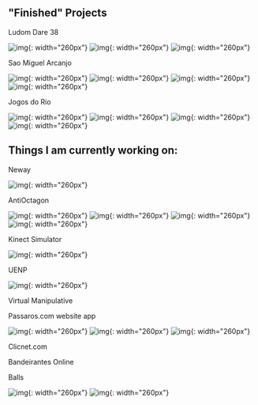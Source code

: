 ## "Finished" Projects

Ludom Dare 38

![img](/images/ld38_1.PNG){: width="260px"}
![img](/images/ld_2.gif){: width="260px"}
![img](/images/ld.gif){: width="260px"}

Sao Miguel Arcanjo

![img](/images/sma0.webp){: width="260px"}
![img](/images/sma1.webp){: width="260px"}
![img](/images/sma2.webp){: width="260px"}
![img](/images/sma3.webp){: width="260px"}

Jogos do Rio

![img](/images/rio0.webp){: width="260px"}
![img](/images/rio1.webp){: width="260px"}
![img](/images/rio2.webp){: width="260px"}
![img](/images/rio3.webp){: width="260px"}


## Things I am currently working on:

Neway

![img](/images/neway1.PNG){: width="260px"}


AntiOctagon

![img](/images/sma0.webp){: width="260px"}
![img](/images/sma1.webp){: width="260px"}
![img](/images/sma2.webp){: width="260px"}
![img](/images/sma3.webp){: width="260px"}


Kinect Simulator

![img](/images/sim.JPG){: width="260px"}

UENP

![img](/images/uenp.jpeg){: width="260px"}

Virtual Manipulative

Passaros.com
  website
  app

![img](/images/pass0.webp){: width="260px"}
![img](/images/pass1.webp){: width="260px"}
![img](/images/pass2.webp){: width="260px"}
  
Clicnet.com

Bandeirantes Online

Balls

![img](/images/balls1.PNG){: width="260px"}
![img](/images/balls2.gif){: width="260px"}

